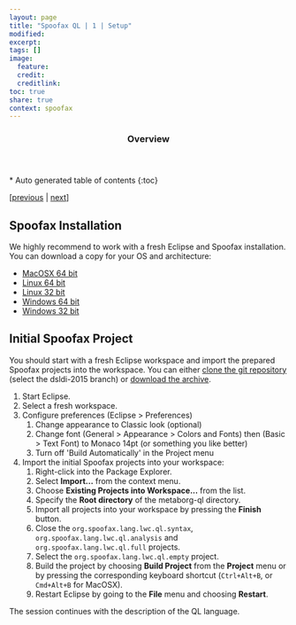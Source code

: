 ```yaml
---
layout: page
title: "Spoofax QL | 1 | Setup"
modified:
excerpt:
tags: []
image:
  feature: 
  credit:  
  creditlink: 
toc: true
share: true
context: spoofax
---
```


<section id="table-of-contents" class="toc">
  <header> <h3>Overview</h3> </header>
  <div id="drawer" markdown="1">
  *  Auto generated table of contents
  {:toc}
  </div>
</section><!-- /#table-of-contents -->

[[previous](/spoofax/tutorials/ql) | 
[next](/spoofax/tutorials/ql/02-language)]

## Spoofax Installation

We highly recommend to work with a fresh Eclipse and Spoofax installation. You can download a copy for your OS and architecture:

* [MacOSX 64 bit](http://buildfarm.metaborg.org/job/spoofax-master/lastSuccessfulBuild/artifact/dist/spoofax-macosx-x64-jre.zip)
* [Linux 64 bit](http://buildfarm.metaborg.org/job/spoofax-master/lastSuccessfulBuild/artifact/dist/spoofax-linux-x64-jre.zip)
* [Linux 32 bit](http://buildfarm.metaborg.org/job/spoofax-master/lastSuccessfulBuild/artifact/dist/spoofax-linux-x86-jre.zip)
* [Windows 64 bit](http://buildfarm.metaborg.org/job/spoofax-master/lastSuccessfulBuild/artifact/dist/spoofax-windows-x64-jre.zip)
* [Windows 32 bit](http://buildfarm.metaborg.org/job/spoofax-master/lastSuccessfulBuild/artifact/dist/spoofax-windows-x86-jre.zip)

## Initial Spoofax Project

You should start with a fresh Eclipse workspace and import the prepared Spoofax projects into the workspace. You can either [clone the git repository](https://github.com/metaborgcube/metaborg-ql) (select the dsldi-2015 branch) or [download the archive](https://github.com/MetaBorgCube/metaborg-ql/archive/dsldi-2015.zip).

1. Start Eclipse.
2. Select a fresh workspace.
3. Configure preferences (Eclipse > Preferences)
    1. Change appearance to Classic look (optional)
    1. Change font (General > Appearance > Colors and Fonts) then (Basic > Text Font) to Monaco 14pt (or something you like better)
    3. Turn off 'Build Automatically' in the Project menu
4. Import the initial Spoofax projects into your workspace:
    1. Right-click into the Package Explorer.
    2. Select **Import...** from the context menu.
    3. Choose **Existing Projects into Workspace...** from the list.
    4. Specify the **Root directory** of the metaborg-ql directory.
    5. Import all projects into your workspace by pressing the **Finish** button.
    6. Close the `org.spoofax.lang.lwc.ql.syntax`, `org.spoofax.lang.lwc.ql.analysis` and `org.spoofax.lang.lwc.ql.full` projects.
    6. Select the `org.spoofax.lang.lwc.ql.empty` project.
    7. Build the project by choosing **Build Project** from the **Project** menu or by pressing the corresponding keyboard shortcut (`Ctrl+Alt+B`, or `Cmd+Alt+B` for MacOSX).
    8. Restart Eclipse by going to the **File** menu and choosing **Restart**.

The session continues with the description of the QL language.
